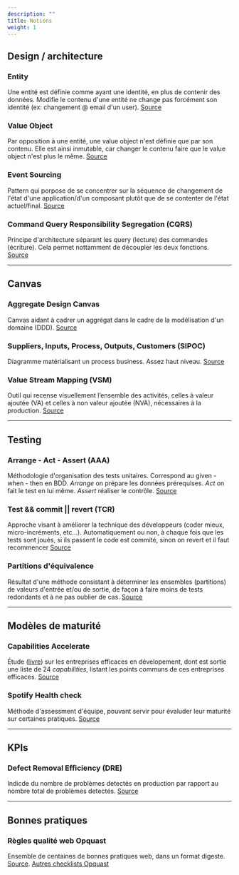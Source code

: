 ```yaml
---
description: ""
title: Notions
weight: 1
---
```


## Design / architecture
### Entity
Une entité est définie comme ayant une identité, en plus de contenir des données. Modifie le contenu d'une entité ne change pas forcément son identité (ex: changement @ email d'un user). [Source](http://www.informatix.fr/articles/conception/valueobject-qu-est-ce-que-c-est-192)

### Value Object
Par opposition à une entité, une value object n'est définie que par son contenu. Elle est ainsi inmutable, car changer le contenu faire que le value object n'est plus le même. [Source](https://martinfowler.com/bliki/ValueObject.html)

### Event Sourcing
Pattern qui porpose de se concentrer sur la séquence de changement de l'état d'une application/d'un composant plutôt que de se contenter de l'état actuel/final. [Source](https://blog.engineering.publicissapient.fr/2017/01/16/event-sourcing-comprendre-les-bases-dun-systeme-evenementiel/#:~:text=Qu'est%2Dce%20que%20l,%C3%A9tat%20o%C3%B9%20elle%20se%20trouve.)

### Command Query Responsibility Segregation (CQRS)
Principe d'architecture séparant les query (lecture) des commandes (écriture). Cela permet nottamment de découpler les deux fonctions. [Source](https://www.insidegroup.fr/actualites/cqrs/)

---

## Canvas
### Aggregate Design Canvas
Canvas aidant à cadrer un aggrégat dans le cadre de la modélisation d'un domaine (DDD). [Source](https://github.com/ddd-crew/aggregate-design-canvas)

### Suppliers, Inputs, Process, Outputs, Customers (SIPOC)
Diagramme matérialisant un process business. Assez haut niveau.
[Source](https://searchcio.techtarget.com/definition/SIPOC-diagram-suppliers-inputs-process-outputs-customers#)

### Value Stream Mapping (VSM)
Outil qui recense visuellement l’ensemble des activités, celles à valeur ajoutée (VA) et celles à non valeur ajoutée (NVA), nécessaires à la production.
[Source](https://www.manager-go.com/organisation-entreprise/articles/vsm)

---

## Testing
### Arrange - Act - Assert (AAA)
Méthodologie d'organisation des tests unitaires. Correspond au given - when - then en BDD. *Arrange* on prépare les données prérequises. *Act* on fait le test en lui même. *Assert* réaliser le contrôle. [Source](https://automationpanda.com/2020/07/07/arrange-act-assert-a-pattern-for-writing-good-tests/)

### Test && commit || revert (TCR)
Approche visant à améliorer la technique des développeurs (coder mieux, micro-incréments, etc...). Automatiquement ou non, à chaque fois que les tests sont joués, si ils passent le code est commité, sinon on revert et il faut recommencer [Source](https://blog.myagilepartner.fr/index.php/2019/02/18/tests-tcr-test-commit-revert/)

### Partitions d'équivalence
Résultat d'une méthode consistant à déterminer les ensembles (partitions) de valeurs d'entrée et/ou de sortie, de façon à faire moins de tests redondants et à ne pas oublier de cas. [Source](https://latavernedutesteur.fr/2018/09/06/techniques-basees-sur-les-specifications-1-7-les-partitions-dequivalence/)

---

## Modèles de maturité
### Capabilities Accelerate
Étude ([livre](https://www.oreilly.com/library/view/accelerate/9781457191435/)) sur les entreprises efficaces en dévelopement, dont est sortie une liste de 24 *capabilities*, listant les points communs de ces entreprises efficaces. [Source](https://devopsefficiency.com/matrices.html)

### Spotify Health check
Méthode d'assessment d'équipe, pouvant servir pour évaluder leur maturité sur certaines pratiques. [Source](https://engineering.atspotify.com/2014/09/16/squad-health-check-model/)

---

## KPIs
### Defect Removal Efficiency (DRE)
Indicde du nombre de problèmes detectés en production par rapport au nombre total de problèmes detectés. [Source](https://performance-objectives.com/kpi-defect-removal-efficiency-dre/)

---

## Bonnes pratiques
### Règles qualité web Opquast
Ensemble de centaines de bonnes pratiques web, dans un format digeste. [Source](https://checklists.opquast.com/fr/assurance-qualite-web/). [Autres checklists Opquast](https://checklists.opquast.com/fr/assurance-qualite-web/download/)